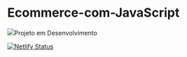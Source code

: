 # Ecommerce-com-JavaScript

<a><img src="https://img.icons8.com/color/60/000000/vlc.png">Projeto em Desenvolvimento</a>

[![Netlify Status](https://api.netlify.com/api/v1/badges/c505b35a-fca2-491f-bc86-957dc9b9c1a1/deploy-status)](https://app.netlify.com/sites/ecommercepi/deploys)
